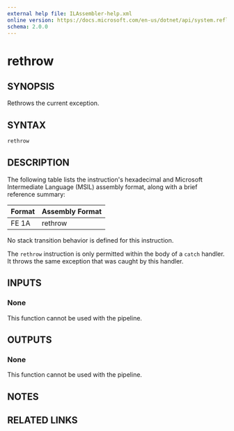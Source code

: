 ```yaml
---
external help file: ILAssembler-help.xml
online version: https://docs.microsoft.com/en-us/dotnet/api/system.reflection.emit.opcodes.rethrow
schema: 2.0.0
---
```


# rethrow

## SYNOPSIS

Rethrows the current exception.

## SYNTAX

```powershell
rethrow
```

## DESCRIPTION

The following table lists the instruction's hexadecimal and Microsoft Intermediate Language (MSIL) assembly format, along with a brief reference summary:

| Format | Assembly Format |
| ------ | --------------- |
| FE 1A  | rethrow         |

 No stack transition behavior is defined for this instruction.

 The `rethrow` instruction is only permitted within the body of a `catch` handler. It throws the same exception that was caught by this handler.

## INPUTS

### None

This function cannot be used with the pipeline.

## OUTPUTS

### None

This function cannot be used with the pipeline.

## NOTES

## RELATED LINKS
